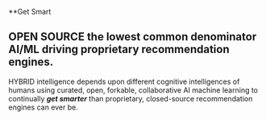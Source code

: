 **Get Smart

## OPEN SOURCE the lowest common denominator AI/ML driving proprietary recommendation engines.

HYBRID intelligence depends upon different cognitive intelligences of humans using curated, open, forkable, collaborative AI machine learning to continually ***get smarter*** than proprietary, closed-source recommendation engines can ever be. 
